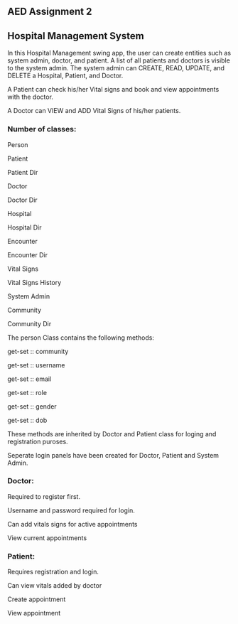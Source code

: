 ## AED Assignment 2

## Hospital Management System


In this Hospital Management swing app, the user can create entities such as system admin, doctor, and patient. A list of all patients and doctors is visible to the system admin. The system admin can CREATE, READ, UPDATE, and DELETE a Hospital, Patient, and Doctor.

A Patient can check his/her Vital signs and book and view appointments with the doctor.

A Doctor can VIEW and ADD Vital Signs of his/her patients.


### Number of classes:
Person

Patient

Patient Dir

Doctor 

Doctor Dir

Hospital

Hospital Dir

Encounter 

Encounter Dir

Vital Signs

Vital Signs History

System Admin

Community 

Community Dir


The person Class contains the following methods:

get-set :: community

get-set :: username

get-set :: email

get-set :: role

get-set :: gender

get-set :: dob

These methods are inherited by Doctor and Patient class for loging and registration puroses.

Seperate login panels have been created for Doctor, Patient and System Admin.

### Doctor: 

Required to register first.

Username and password required for login.

Can add vitals signs for active appointments

View current appointments

### Patient:

Requires registration and login.

Can view vitals added by doctor

Create appointment

View appointment



